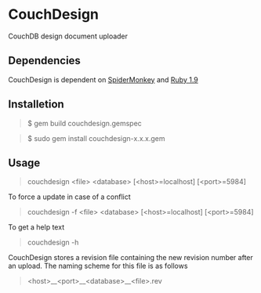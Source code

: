 CouchDesign
===========

CouchDB design document uploader

Dependencies
------------

CouchDesign is dependent on
[SpiderMonkey](http://www.mozilla.org/js/spidermonkey/) and [Ruby
1.9](http://www.ruby-lang.org/en/)

Installetion
------------

> $ gem build couchdesign.gemspec

> $ sudo gem install couchdesign-x.x.x.gem

Usage
-----

> couchdesign &lt;file&gt; &lt;database&gt; [&lt;host&gt;=localhost] [&lt;port&gt;=5984]

To force a update in case of a conflict

> couchdesign -f &lt;file&gt; &lt;database&gt; [&lt;host&gt;=localhost] [&lt;port&gt;=5984]

To get a help text

> couchdesign -h

CouchDesign stores a revision file containing the new revision
number after an upload. The naming scheme for this file is as follows

> &lt;host&gt;\_\_&lt;port&gt;\_\_&lt;database&gt;\_\_&lt;file&gt;.rev

